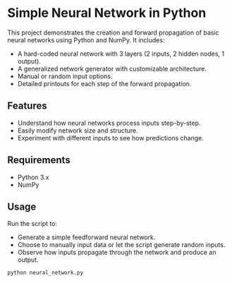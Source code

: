 # Simple Neural Network in Python

This project demonstrates the creation and forward propagation of basic neural networks using Python and NumPy. It includes:

- A hard-coded neural network with 3 layers (2 inputs, 2 hidden nodes, 1 output).
- A generalized network generator with customizable architecture.
- Manual or random input options.
- Detailed printouts for each step of the forward propagation.

## Features

- Understand how neural networks process inputs step-by-step.
- Easily modify network size and structure.
- Experiment with different inputs to see how predictions change.

## Requirements

- Python 3.x
- NumPy

## Usage

Run the script to:

- Generate a simple feedforward neural network.
- Choose to manually input data or let the script generate random inputs.
- Observe how inputs propagate through the network and produce an output.

```bash
python neural_network.py



